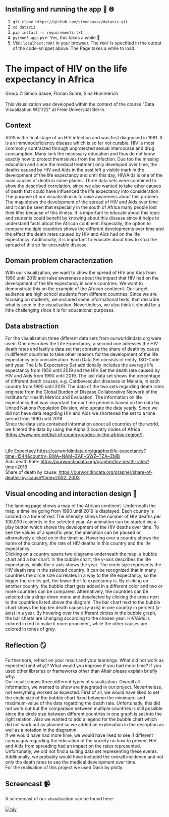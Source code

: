## Installing and running the app :rocket: 🌐
1. `git clone https://github.com/simonsasse/dataviz.git`
2. `cd dataViz`
3. `pip install -r requirements.txt`
4. `python3 app.py`<- Yes, this takes a while 🐌
5. Visit `localhost:PORT` in your browser. The `PORT` is specified in the output of the code-snippet above. The Page takes a while to load.

# The impact of HIV on the life expectancy in Africa
Group 7: Simon Sasse, Florian Suhre, Sina Hummerich
<br><br>
This visualization was developed within the context of the course "Data Visualization W21/22" at Freie Universität Berlin.

## Context

AIDS is the final stage of an HIV infection and was first diagnosed in 1981. It is an immunodeficiency disease which is so far not curable. HIV is most commonly contracted through unprotected sexual intercourse and drug consumption. Many lack the necessary education and thus do not know exactly how to protect themselves from the infection. Due too the missing education and since the medical treatment only developed over time, the deaths caused by HIV and Aids in the past left a visible mark in the development of the life expectancy and until this day, HIV/Aids is one of the main causes of death in some places. Three data sets were combined to show the described correlation, since we also wanted to take other causes of death that could have influenced the life expectancy into consideration.<br>
The purpose of our visualization is to raise awareness about this problem. The map shows the development of the spread of HIV and Aids over time and it can be seen that especially in the south of Africa many people lost their lifes because of this illness. It is important to educate about this topic and students could benefit by knowing about this disease since it helps to understand facts about the African continent. Especially, the option to compare multiple countries shows the different developments over time and the effect the death rates caused by HIV and Aids had on the life expectancy. Additionally, it is important to educate about how to stop the spread of this so far uncurable disease.


## Domain problem characterization
With our visualization, we want to show the spread of HIV and Aids from 1990 until 2019 and raise awareness about the impact that HIV had on the development of the life expectancy in some countries. We want to demonstrate this on the example of the African continent. Our target audience are high school students from different countries. Since we are focusing on students, we included some informational texts, that describe what is seen in the visualization. Nevertheless, we also think it should be a little challenging since it is for educational purposes.
 
## Data abstraction 
For the visualization three different data sets from ourworldindata.org were used. One describes the Life Expectancy, a second one adresses the HIV death rates and lastly a data set that contains the share of death by cause in different countries to take other reasons for the development of the life expectancy into consideration. Each Data Set consists of entity, ISO-Code and year. The Life Expectancy Set additionally includes the average life expectancy from 1950 until 2019 and the HIV Set the death rate caused by HIV and Aids from 1990 until 2019.  The last data set shows the percentage of different death causes, e.g. Cardiovascular diseases or Malaria, in each country from 1990 until 2019. The data of the two sets regarding death rates originate from the Global Burden of Disease Collaborative Network of the Institute for Health Metrics and Evaluation. The information on life expectancy that was important for our time period is based on the data by United Nations Population Division, who update the data yearly. Since we did not have data reagrding HIV and Aids we shortened the set to a time period from 1990 until 2019. <br> 
Since the data sets contained information about all countries of the world, we filtered the data by using the Alpha 3 country codes of Africa (https://www.nro.net/list-of-country-codes-in-the-afrinic-region/).  
<br>
<br>
Life Expectacy https://ourworldindata.org/grapher/life-expectancy?time=1544&country=BWA~NAM~ZAF~SWZ~TZA~ZMB<br>
Aids death Rate: https://ourworldindata.org/grapher/hiv-death-rates?time=2018<br>
Share of death by cause: https://ourworldindata.org/grapher/share-of-deaths-by-cause?time=2002..2003<br>

## Visual encoding and interaction design	🎨
The landing page shows a map of the African continent. Underneath the map, a timeline going from 1990 until 2019 is displayed. Each country is colored in a tone of red. The intensity shows the number of HIV deaths per 100,000 residents in the selected year. An animation can be started via a play button which shows the development of the HIV deaths over time. To see the values of a specific year, the animation can be paused or alternatively clicked on in the timeline. Hovering over a country shows the name of the country, the rate of HIV deaths in this country and the life expectancy. <br>
Clicking on a country opens two diagrams underneath the map: a bubble chart and a bar chart. In the bubble chart, the y-axis describes the life expectancy, while the x-axis shows the year. The circle size represents the HIV death rate in the selected country. It can be recognized that in many countries the circle size correlates in a way to the life expectancy, so the bigger the circles get, the lower the life expectancy is. By clicking on another country, the bubble chart gets added in a different color and two or more countries can be compared. Alternatively, the countries can be selected via a drop-down menu and deselected by clicking the cross next to the countries listed above the diagram. The bar chart next to the bubble chart shows the top ten death causes (y-axis) in one country in percent (x-axis) in a year. By hovering over the different circles in the bubble graph, the bar charts are changing according to the chosen year. HIV/Aids is colored in red to make it more prominent, while the other causes are colored in tones of grey.

## Reflection 🪞
Furthermore, reflect on your result and your learnings. What did not work as expected (and why)? What would you improve if you had more time? If you used other libraries or frameworks other than Altair please explain briefly why. <br>
Our result shows three different types of visualization. Overall all information, we wanted to show are integrated in our project. Nevertheless, not everything worked as expected. First of all, we would have liked to set the circle size of the bubble chart fixed between the minimum- and maximum-value of the data regarding the death rate. Unfortunatly, this did not work out but the comparison between multiple countries is still possible since the circle size between different countries in one graph is set into the  right relation. Also we wanted to add a legend for the bubble chart which did not work out as planned so we added an explenation in the desription as well as a notation in the diagramm.<br> 
If we would have had more time, we would have liked to see if different campaigns regarding the education of the society on how to prevent HIV and Aids from spreading had an impact on the rates represented. Unfortunatly, we did not find a suiting data set representing these events. Additionally, we probably would have included the overall incidence and not only the death rates to see the medical development over time.<br>
For the realisation of this project we used Dash by plotly.

## Screencast 📹
A screencast of our visualization can be found here:
<br>
<br>
[![hiv](https://user-images.githubusercontent.com/93648313/152791310-7a0dacc0-4419-49a2-b4e1-2888a3b777e3.png)](https://youtu.be/y00YpJFRV_I)


